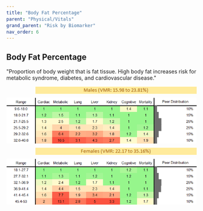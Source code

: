 ```yaml
---
title: "Body Fat Percentage"
parent: "Physical/Vitals"
grand_parent: "Risk by Biomarker"
nav_order: 6
---
```



## Body Fat Percentage


"Proportion of body weight that is fat tissue. High body fat increases risk for metabolic syndrome, diabetes, and cardiovascular disease."

<div style="display: flex; flex-direction: column; gap: 10px;">

  <img src="/assets/images/vmrbiomarker_body_fat_percentage__male.png" alt="Body Fat Percentage VMR Male" style="margin-left: 15%">
  <img src="/assets/images/rr_body_fat_percentage__male.png" alt="Body Fat Percentage RR Male">

  <img src="/assets/images/vmrbiomarker_body_fat_percentage__female.png" alt="Body Fat Percentage VMR Female" style="margin-left: 15%; ">
  <img src="/assets/images/rr_body_fat_percentage__female.png" alt="Body Fat Percentage RR Female">

</div>



